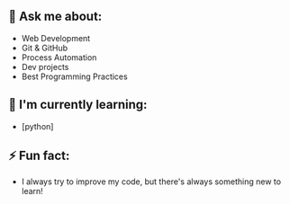 ## 🚀 Ask me about:
- Web Development
- Git & GitHub
- Process Automation
- Dev projects
- Best Programming Practices

## 🌱 I'm currently learning:
- [python]

## ⚡ Fun fact:
- I always try to improve my code, but there's always something new to learn!
